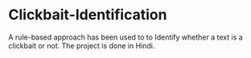 # Clickbait-Identification
A rule-based approach has been used to to Identify whether a text is a clickbait or not. The project is done in Hindi.
